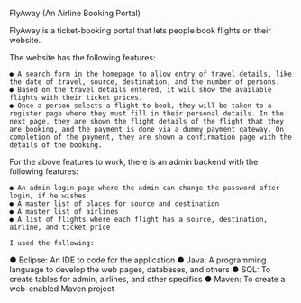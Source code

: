 FlyAway (An Airline Booking Portal)

FlyAway is a ticket-booking portal that lets people book flights on their website.

The website has the following features:

    ● A search form in the homepage to allow entry of travel details, like the date of travel, source, destination, and the number of persons.
    ● Based on the travel details entered, it will show the available flights with their ticket prices.
    ● Once a person selects a flight to book, they will be taken to a register page where they must fill in their personal details. In the next page, they are shown the flight details of the flight that they are booking, and the payment is done via a dummy payment gateway. On completion of the payment, they are shown a confirmation page with the details of the booking.   
 

For the above features to work, there is an admin backend with the following features:

    ● An admin login page where the admin can change the password after login, if he wishes
    ● A master list of places for source and destination
    ● A master list of airlines
    ● A list of flights where each flight has a source, destination, airline, and ticket price
    
    I used the following:

● Eclipse: An IDE to code for the application 
● Java: A programming language to develop the web pages, databases, and others
● SQL: To create tables for admin, airlines, and other specifics
● Maven: To create a web-enabled Maven project
